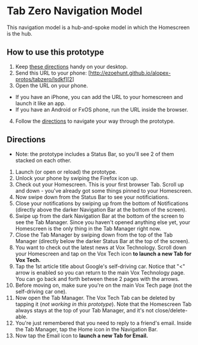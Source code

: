 # Tab Zero Navigation Model

This navigation model is a hub-and-spoke model in which the Homescreen is the hub.

## How to use this prototype

1. Keep [these directions][1] handy on your desktop.
2. Send this URL to your phone: [http://ezoehunt.github.io/alopex-protos/tabzero/lsdkf][2]
3. Open the URL on your phone. 
  * If you have an iPhone, you can add the URL to your homescreen and launch it like an app.
  * If you have an Android or FxOS phone, run the URL inside the browser.
4. Follow the [directions][1] to navigate your way through the prototype. 


## <a name="directions"></a>Directions
* Note: the prototype includes a Status Bar, so you'll see 2 of them stacked on each other.

1. Launch (or open or reload) the prototype.
2. Unlock your phone by swiping the Firefox icon up.
3. Check out your Homescreen. This is your first browser Tab. Scroll up and down - you've already got some things pinned to your Homescreen.
4. Now swipe down from the Status Bar to see your notificiations.
5. Close your notifications by swiping up from the bottom of Notifications (directly above the darker Navigation Bar at the bottom of the screen).
6. Swipe up from the dark Navigation Bar at the bottom of the screen to see the Tab Manager. Since you haven't opened anything else yet, your Homescreen is the only thing in the Tab Manager right now. 
7. Close the Tab Manager by swiping down from the top of the Tab Manager (directly below the darker Status Bar at the top of the screen).
8. You want to check out the latest news at Vox Technology. Scroll down your Homescreen and tap on the Vox Tech icon **to launch a new Tab for Vox Tech.**
9. Tap the 1st article title about Google's self-driving car. Notice that "<" arrow is enabled so you can return to the main Vox Technology page. You can go back and forth between these 2 pages with the arrows.
10. Before moving on, make sure you're on the main Vox Tech page (not the self-driving car one).
10. Now open the Tab Manager. The Vox Tech Tab can be deleted by tapping it (*not working in this prototype*). Note that the Homescreen Tab always stays at the top of your Tab Manager, and it's not close/delete-able. 
11. You're just remembered that you need to reply to a friend's email. Inside the Tab Manager, tap the Home icon in the Navigation Bar.
13. Now tap the Email icon to **launch a new Tab for Email.**



[1]: linkgoeshere
[2]: linkgoeshere
